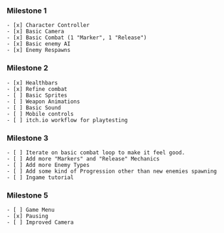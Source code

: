 ### Milestone 1

    - [x] Character Controller
    - [x] Basic Camera
    - [x] Basic Combat (1 "Marker", 1 "Release")
    - [x] Basic enemy AI
    - [x] Enemy Respawns

### Milestone 2

    - [x] Healthbars
    - [x] Refine combat
    - [ ] Basic Sprites
    - [ ] Weapon Animations
    - [ ] Basic Sound
    - [ ] Mobile controls
    - [ ] itch.io workflow for playtesting

### Milestone 3

    - [ ] Iterate on basic combat loop to make it feel good.
    - [ ] Add more "Markers" and "Release" Mechanics
    - [ ] Add more Enemy Types
    - [ ] Add some kind of Progression other than new enemies spawning
    - [ ] Ingame tutorial

### Milestone 5

    - [ ] Game Menu
    - [x] Pausing
    - [ ] Improved Camera

